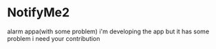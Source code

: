 # NotifyMe2
alarm appa(with some problem)
i'm developing the app but it has some problem 
i need your contribution
